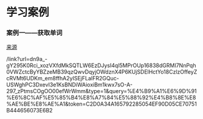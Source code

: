 # 学习案例

### 案例一——获取单词  
[来源](https://blog.csdn.net/qq_43152137/article/details/85059109?utm_medium=distribute.pc_relevant_download.none-task-blog-2~default~blogcommendfrombaidu~default-2.nonecase&dist_request_id=1330147.33747.16182052957104389&depth_1-utm_source=distribute.pc_relevant_download.none-task-blog-2~default~blogcommendfrombaidu~default-2.nonecas)




/link?url=dn9a_-gY295K0Rci_xozVXfdMkSQTLW6EzDJysI4ql5MPrOUp16838dGRMI7NnPqh0VWZctcByYBZzeMB39qzQwvDqyjOWdznX4P6KUjSDElHctYo18CzlzOffeyZcRVMt6UDKm_em8ffhA2yISEjFLaIFR2GQuc-USWghPC3DxevI3e1KsBNDiWAioxiBm1kwx7sO-A-297_zPtmsCOgOO00efWrWmm&amp;type=1&amp;query=%E4%B9%A1%E6%9D%91%E6%8C%AF%E5%85%B4%E8%A7%84%E5%88%92%E4%B8%8E%E8%AE%BE%E8%AE%A1&amp;token=C2D0A34A165792285054EF90D05CE70751B444656073E6B2